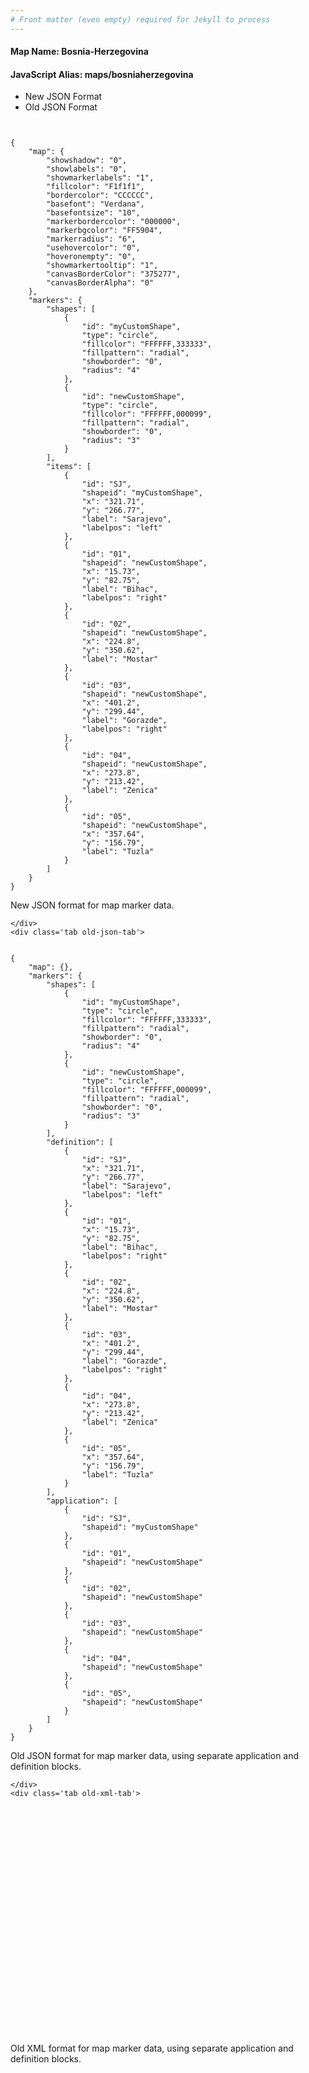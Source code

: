 ```yaml
---
# Front matter (even empty) required for Jekyll to process
---
```


#### Map Name: Bosnia-Herzegovina

#### JavaScript Alias: maps/bosniaherzegovina


<div class="code-wrapper">
<ul class='code-tabs'>
    <li class='active'>
        <a data-toggle='new-json'>New JSON Format</a>
    </li>
    <li>
        <a data-toggle='old-json'>Old JSON Format</a>
    </li>
</ul>
<div class='tab-content'>
    <pre class='plain-code'></pre>
    <div class='tab new-json-tab active'>
<pre><code class="language-javascript">
{
    "map": {
        "showshadow": "0",
        "showlabels": "0",
        "showmarkerlabels": "1",
        "fillcolor": "F1f1f1",
        "bordercolor": "CCCCCC",
        "basefont": "Verdana",
        "basefontsize": "10",
        "markerbordercolor": "000000",
        "markerbgcolor": "FF5904",
        "markerradius": "6",
        "usehovercolor": "0",
        "hoveronempty": "0",
        "showmarkertooltip": "1",
        "canvasBorderColor": "375277",
        "canvasBorderAlpha": "0"
    },
    "markers": {
        "shapes": [
            {
                "id": "myCustomShape",
                "type": "circle",
                "fillcolor": "FFFFFF,333333",
                "fillpattern": "radial",
                "showborder": "0",
                "radius": "4"
            },
            {
                "id": "newCustomShape",
                "type": "circle",
                "fillcolor": "FFFFFF,000099",
                "fillpattern": "radial",
                "showborder": "0",
                "radius": "3"
            }
        ],
        "items": [
            {
                "id": "SJ",
                "shapeid": "myCustomShape",
                "x": "321.71",
                "y": "266.77",
                "label": "Sarajevo",
                "labelpos": "left"
            },
            {
                "id": "01",
                "shapeid": "newCustomShape",
                "x": "15.73",
                "y": "82.75",
                "label": "Bihac",
                "labelpos": "right"
            },
            {
                "id": "02",
                "shapeid": "newCustomShape",
                "x": "224.8",
                "y": "350.62",
                "label": "Mostar"
            },
            {
                "id": "03",
                "shapeid": "newCustomShape",
                "x": "401.2",
                "y": "299.44",
                "label": "Gorazde",
                "labelpos": "right"
            },
            {
                "id": "04",
                "shapeid": "newCustomShape",
                "x": "273.8",
                "y": "213.42",
                "label": "Zenica"
            },
            {
                "id": "05",
                "shapeid": "newCustomShape",
                "x": "357.64",
                "y": "156.79",
                "label": "Tuzla"
            }
        ]
    }
}
</code></pre>


<p class='text-success'>New JSON format for map marker data.</p>

    </div>
    <div class='tab old-json-tab'>
<pre><code class="language-javascript">
{
    "map": {},
    "markers": {
        "shapes": [
            {
                "id": "myCustomShape",
                "type": "circle",
                "fillcolor": "FFFFFF,333333",
                "fillpattern": "radial",
                "showborder": "0",
                "radius": "4"
            },
            {
                "id": "newCustomShape",
                "type": "circle",
                "fillcolor": "FFFFFF,000099",
                "fillpattern": "radial",
                "showborder": "0",
                "radius": "3"
            }
        ],
        "definition": [
            {
                "id": "SJ",
                "x": "321.71",
                "y": "266.77",
                "label": "Sarajevo",
                "labelpos": "left"
            },
            {
                "id": "01",
                "x": "15.73",
                "y": "82.75",
                "label": "Bihac",
                "labelpos": "right"
            },
            {
                "id": "02",
                "x": "224.8",
                "y": "350.62",
                "label": "Mostar"
            },
            {
                "id": "03",
                "x": "401.2",
                "y": "299.44",
                "label": "Gorazde",
                "labelpos": "right"
            },
            {
                "id": "04",
                "x": "273.8",
                "y": "213.42",
                "label": "Zenica"
            },
            {
                "id": "05",
                "x": "357.64",
                "y": "156.79",
                "label": "Tuzla"
            }
        ],
        "application": [
            {
                "id": "SJ",
                "shapeid": "myCustomShape"
            },
            {
                "id": "01",
                "shapeid": "newCustomShape"
            },
            {
                "id": "02",
                "shapeid": "newCustomShape"
            },
            {
                "id": "03",
                "shapeid": "newCustomShape"
            },
            {
                "id": "04",
                "shapeid": "newCustomShape"
            },
            {
                "id": "05",
                "shapeid": "newCustomShape"
            }
        ]
    }
}
</code></pre>


<p class='text-success'>Old JSON format for map marker data, using separate application and definition blocks.</p>

    </div>
    <div class='tab old-xml-tab'>
<pre><code class="language-html">
<map>
	<markers>
	   <shapes>
	         <shape id='myCustomShape' type='circle' fillColor='FFFFFF,333333' fillPattern='radial' showBorder='0' radius='4'/>
			 <shape id='newCustomShape' type='circle' fillColor='FFFFFF,000099' fillPattern='radial' showBorder='0' radius='3'/>
		</shapes>
		<definition>
			<marker id='SJ' x='321.71' y='266.77' label='Sarajevo' labelPos='left'  />
			<marker id='01' x='15.73' y='82.75' label='Bihac' labelPos='right' />
			<marker id='02' x='224.8' y='350.62' label='Mostar'  />
			<marker id='03' x='401.2' y='299.44' label='Gorazde' labelPos='right'  />
			<marker id='04' x='273.8' y='213.42' label='Zenica'  />
			<marker id='05' x='357.64' y='156.79' label='Tuzla'  />

		</definition>
		<application>
			<marker id='SJ' shapeId='myCustomShape'  />
			<marker id='01' shapeId='newCustomShape'  />
			<marker id='02' shapeId='newCustomShape'  />
			<marker id='03' shapeId='newCustomShape'  />
			<marker id='04' shapeId='newCustomShape'  />
			<marker id='05' shapeId='newCustomShape'  />
		</application>
	</markers>
</map>
</code></pre>

<p class='text-success'>Old XML format for map marker data, using separate application and definition blocks.</p>

</div>
</div>
</div>
